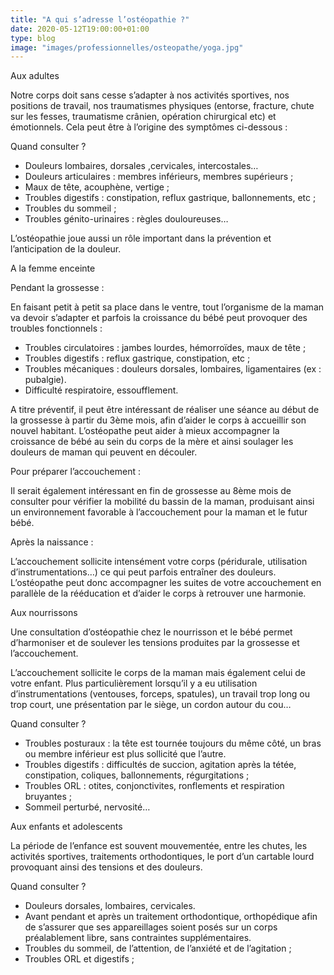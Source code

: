 ```yaml
---
title: "A qui s’adresse l’ostéopathie ?"
date: 2020-05-12T19:00:00+01:00
type: blog
image: "images/professionnelles/osteopathe/yoga.jpg"
---
```


Aux adultes

Notre corps doit sans cesse s’adapter à nos activités sportives, nos positions de travail, nos traumatismes physiques (entorse, fracture, chute sur les fesses, traumatisme crânien, opération chirurgical etc) et émotionnels. Cela peut être à l’origine des symptômes ci-dessous :

Quand consulter ?

- Douleurs lombaires, dorsales ,cervicales, intercostales…
- Douleurs articulaires : membres inférieurs, membres supérieurs ;
- Maux de tête, acouphène, vertige ;
- Troubles digestifs : constipation, reflux gastrique, ballonnements, etc ;
- Troubles du sommeil ;
- Troubles génito-urinaires : règles douloureuses…

L’ostéopathie joue aussi un rôle important dans la prévention et l’anticipation de la douleur.

A la femme enceinte

Pendant la grossesse :

En faisant petit à petit sa place dans le ventre, tout l’organisme de la maman va devoir s’adapter et parfois la croissance du bébé peut provoquer des troubles fonctionnels :

- Troubles circulatoires : jambes lourdes, hémorroïdes, maux de tête ;
- Troubles digestifs : reflux gastrique, constipation, etc ;
- Troubles mécaniques : douleurs dorsales, lombaires, ligamentaires (ex : pubalgie).
- Difficulté respiratoire, essoufflement.

A titre préventif, il peut être intéressant de réaliser une séance au début de la grossesse à partir  du 3ème mois, afin d’aider le corps à accueillir son nouvel habitant. L’ostéopathe peut aider à mieux accompagner la croissance de bébé au sein du corps de la mère et ainsi soulager les douleurs de maman  qui peuvent en découler.

Pour préparer l’accouchement :

Il serait également intéressant en fin de grossesse au 8ème mois de consulter pour vérifier la mobilité du bassin de la maman, produisant ainsi un environnement favorable à l’accouchement pour la maman et le futur bébé.

Après la naissance :

L’accouchement sollicite intensément votre corps (péridurale, utilisation d’instrumentations…) ce qui peut parfois entraîner des douleurs. L’ostéopathe peut donc accompagner les suites de votre accouchement en parallèle de la rééducation et d’aider le corps à retrouver une harmonie.

Aux nourrissons

Une consultation d’ostéopathie chez le nourrisson et le bébé permet d’harmoniser et de soulever les tensions produites par la grossesse et  l’accouchement.

L’accouchement sollicite le corps de la maman mais également celui de votre enfant. Plus particulièrement lorsqu’il y a eu utilisation d’instrumentations (ventouses, forceps, spatules), un travail trop long ou trop court, une présentation par le siège, un cordon autour du cou…

Quand consulter ?

- Troubles posturaux : la tête est tournée toujours du même côté, un bras ou membre inférieur est plus sollicité que l’autre.
- Troubles digestifs : difficultés de succion, agitation après la tétée, constipation, coliques, ballonnements, régurgitations ;
- Troubles ORL : otites, conjonctivites, ronflements et respiration bruyantes ;
- Sommeil perturbé, nervosité…


Aux enfants et adolescents

La période de l’enfance est souvent mouvementée, entre les chutes, les activités sportives, traitements orthodontiques, le port d’un cartable lourd provoquant ainsi des tensions et des douleurs.

Quand consulter ?

- Douleurs dorsales, lombaires, cervicales.
- Avant  pendant et après  un traitement orthodontique, orthopédique afin de s’assurer que ses appareillages soient posés sur un corps préalablement libre, sans contraintes supplémentaires.
- Troubles du sommeil, de l’attention, de l’anxiété et de l’agitation ;
- Troubles ORL et digestifs ;
